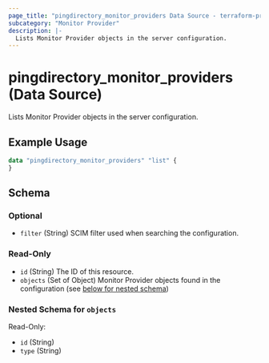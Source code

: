 ```yaml
---
page_title: "pingdirectory_monitor_providers Data Source - terraform-provider-pingdirectory"
subcategory: "Monitor Provider"
description: |-
  Lists Monitor Provider objects in the server configuration.
---
```


# pingdirectory_monitor_providers (Data Source)

Lists Monitor Provider objects in the server configuration.

## Example Usage

```terraform
data "pingdirectory_monitor_providers" "list" {
}
```

<!-- schema generated by tfplugindocs -->
## Schema

### Optional

- `filter` (String) SCIM filter used when searching the configuration.

### Read-Only

- `id` (String) The ID of this resource.
- `objects` (Set of Object) Monitor Provider objects found in the configuration (see [below for nested schema](#nestedatt--objects))

<a id="nestedatt--objects"></a>
### Nested Schema for `objects`

Read-Only:

- `id` (String)
- `type` (String)

